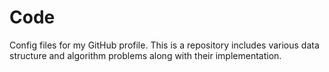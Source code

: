# Code
Config files for my GitHub profile.
This is a repository includes various data structure and algorithm problems along with their implementation. 

